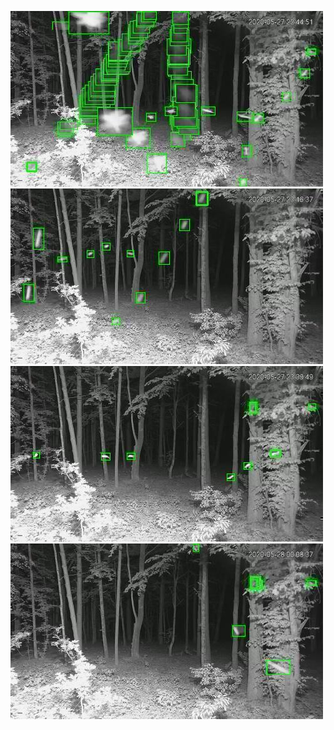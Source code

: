 ![20200527-223644-230649](in/20200527/20200527-223644-230649_0_.jpg)
![20200527-230654-233659](in/20200527/20200527-230654-233659_0_.jpg)
![20200527-233704-000004](in/20200527/20200527-233704-000004_0_.jpg)
![20200528-000009-003014](in/20200528/20200528-000009-003014_0_.jpg)
